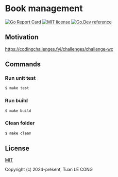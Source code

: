# Book management

[![Go Report Card](https://goreportcard.com/badge/github.com/tuanlc/word-count)](https://goreportcard.com/report/github.com/tuanlc/word-count)
[![MIT license](https://img.shields.io/badge/license-MIT-brightgreen.svg)](https://opensource.org/licenses/MIT)
[![Go.Dev reference](https://img.shields.io/badge/go.dev-reference-blue?logo=go&logoColor=white)](https://pkg.go.dev/github.com/tuanlc/word-count)

## Motivation

https://codingchallenges.fyi/challenges/challenge-wc

## Commands

### Run unit test

```bash
$ make test
```

### Run build

```bash
$ make build
```

### Clean folder

```bash
$ make clean
```

## License

[MIT](https://opensource.org/licenses/MIT)

Copyright (c) 2024-present, Tuan LE CONG

